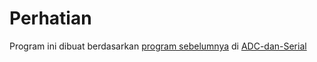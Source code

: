 # Perhatian
Program ini dibuat berdasarkan [program sebelumnya](https://github.com/BerlianOkaI/SIMP25/blob/main/ADC-dan-Serial/Example/SIMP25_Temperature/SIMP25_Temperature.ino) di [ADC-dan-Serial](https://github.com/BerlianOkaI/SIMP25/tree/main/ADC-dan-Serial)
